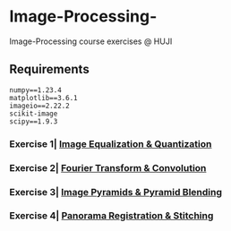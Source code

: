 # Image-Processing-
Image-Processing course exercises @ HUJI

## Requirements
```
numpy==1.23.4
matplotlib==3.6.1
imageio==2.22.2
scikit-image
scipy==1.9.3
```


### Exercise 1| [Image Equalization & Quantization](https://github.com/idopinto/Image-Processing/tree/98c954f13d32afb305705849c4d0e9edfedc8cdd/Ex1-Image%20Equalization%20%26%20Quantization#readme)

### Exercise 2| [Fourier Transform & Convolution](https://github.com/idopinto/Image-Processing/tree/8483e07e4b68efbf92ecf85c356a8c0dd42669b3/Ex2-Fourier%20Transform%20%26%20Convolution#readme)

### Exercise 3| [Image Pyramids & Pyramid Blending](https://github.com/idopinto/Image-Processing/tree/8483e07e4b68efbf92ecf85c356a8c0dd42669b3/Ex3-Image%20Pyramids%20%26%20Pyramid%20Blending)

### Exercise 4| [Panorama Registration & Stitching](https://github.com/idopinto/Image-Processing/tree/8483e07e4b68efbf92ecf85c356a8c0dd42669b3/Ex4-Panorama%20Registration%20%26%20Stitching)
